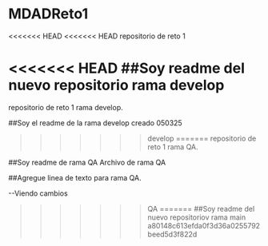# MDADReto1
<<<<<<< HEAD
<<<<<<< HEAD
repositorio de reto 1

<<<<<<< HEAD
##Soy readme del nuevo repositorio rama develop
=======
repositorio de reto 1 rama develop.

##Soy el readme de la rama develop creado 050325

>>>>>>> develop
=======
repositorio de reto 1 rama QA.

##Soy readme de rama QA
Archivo de rama QA

##Agregue linea de texto para rama QA.

--Viendo cambios
>>>>>>> QA
=======
##Soy readme del nuevo repositoriov rama main
>>>>>>> a80148c613efda0f3d36a0255792beed5d3f822d

